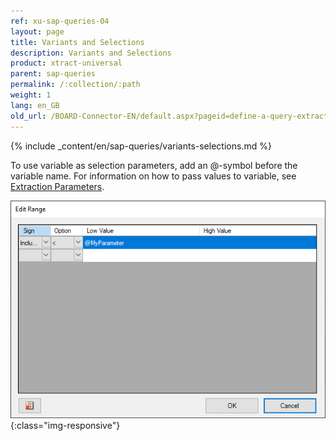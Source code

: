 ```yaml
---
ref: xu-sap-queries-04
layout: page
title: Variants and Selections
description: Variants and Selections
product: xtract-universal
parent: sap-queries
permalink: /:collection/:path
weight: 1
lang: en_GB
old_url: /BOARD-Connector-EN/default.aspx?pageid=define-a-query-extraction
---
```


{% include _content/en/sap-queries/variants-selections.md %}

To use variable as selection parameters, add an @-symbol before the variable name.
For information on how to pass values to variable, see [Extraction Parameters](../execute-and-automate-extractions/extraction-parameters#custom).

![EditRange](/img/content/query_editrange.png){:class="img-responsive"}
